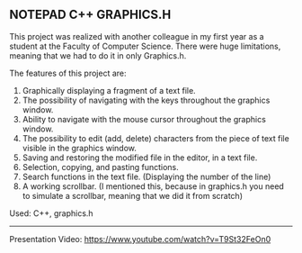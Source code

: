 NOTEPAD C++ GRAPHICS.H
------------------------------
This project was realized with another colleague in my first year as a student at the Faculty of Computer Science.
There were huge limitations, meaning that we had to do it in only Graphics.h.

The features of this project are:
1. Graphically displaying a fragment of a text file.
2. The possibility of navigating with the keys throughout the graphics window.
3. Ability to navigate with the mouse cursor throughout the graphics window.
4. The possibility to edit (add, delete) characters from the piece of text file visible in the graphics window.
5. Saving and restoring the modified file in the editor, in a text file.
6. Selection, copying, and pasting functions.
7. Search functions in the text file. (Displaying the number of the line)
8. A working scrollbar. (I mentioned this, because in graphics.h you need to simulate a scrollbar, meaning that we did it from scratch)

Used: C++, graphics.h

------------------------------
Presentation Video: https://www.youtube.com/watch?v=T9St32FeOn0
